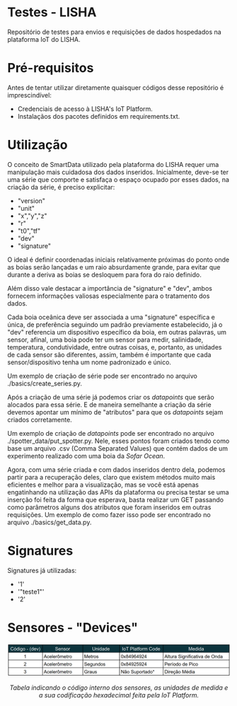 # Testes - LISHA
Repositório de testes para envios e requisições de dados hospedados na plataforma IoT do LISHA.

# Pré-requisitos

Antes de tentar utilizar diretamente quaisquer códigos desse repositório é imprescindível:
- Credenciais de acesso à LISHA's IoT Platform.
- Instalaçãos dos pacotes definidos em requirements.txt.

# Utilização

O conceito de SmartData utilizado pela plataforma do LISHA requer uma manipulação mais cuidadosa dos dados inseridos.
Inicialmente, deve-se ter uma série que comporte e satisfaça o espaço ocupado por esses dados, na criação da série,
é preciso explicitar:
- "version"
- "unit"
- "x","y","z"
- "r"
- "t0","tf"
- "dev"
- "signature"

O ideal é definir coordenadas iniciais relativamente próximas do ponto onde
as boias serão lançadas e um raio absurdamente grande, para evitar que durante a deriva as boias se desloquem para fora do raio definido.

Além disso vale destacar a importância de "signature" e "dev", ambos fornecem informações valiosas especialmente para o tratamento dos dados.

Cada boia oceânica deve ser associada a uma "signature" específica e única, de preferência seguindo um padrão previamente estabelecido, já o "dev" referencia um dispositivo específico da boia, em outras palavras, um sensor, afinal, uma boia pode ter um sensor para medir, salinidade, temperatura, condutividade, entre outras coisas, e, portanto, as unidades de cada sensor são diferentes, assim, também é importante que cada sensor/dispositivo tenha um nome padronizado e único.

Um exemplo de criação de série pode ser encontrado no arquivo ./basics/create_series.py.

Após a criação de uma série já podemos criar os <em>datapoints</em> que serão alocados para essa série. E de maneira semelhante a criação da série devemos apontar um mínimo de "atributos" para que os <em>datapoints</em> sejam criados corretamente. 

Um exemplo de criação de <em>datapoints</em> pode ser encontrado no arquivo ./spotter_data/put_spotter.py. Nele, esses pontos foram criados tendo como base um arquivo .csv (Comma Separated Values) que contém dados de um experimento realizado com uma boia da <em>Sofar Ocean</em>.

Agora, com uma série criada e com dados inseridos dentro dela, podemos partir para a recuperação deles, claro que existem métodos muito mais eficientes e melhor para a visualização, mas se você está apenas engatinhando na utilização das APIs da plataforma ou precisa testar se uma inserção foi feita da forma que esperava, basta realizar um GET passando como parâmetros alguns dos atributos que foram inseridos em outras requisições. Um exemplo de como fazer isso pode ser encontrado no arquivo ./basics/get_data.py.

# Signatures
Signatures já utilizadas:
- '1'
- '"teste1"'
- '2'

# Sensores - "Devices"

<img src="images/sensors.png">
<p style="text-align: center;"><em>Tabela indicando o código interno dos sensores, as unidades de medida e a sua codificação hexadecimal feita pela IoT Platform.</em></p>
